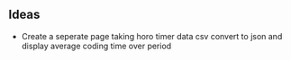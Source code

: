 ## Ideas
- Create a seperate page taking horo timer data csv convert to json and display average coding time over period